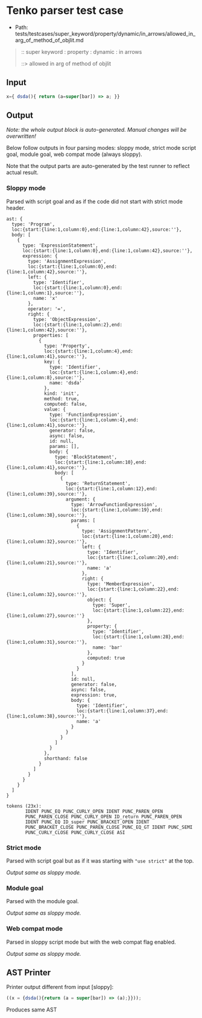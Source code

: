 # Tenko parser test case

- Path: tests/testcases/super_keyword/property/dynamic/in_arrows/allowed_in_arg_of_method_of_objlit.md

> :: super keyword : property : dynamic : in arrows
>
> ::> allowed in arg of method of objlit

## Input

`````js
x={ dsda(){ return (a=super[bar]) => a; }}
`````

## Output

_Note: the whole output block is auto-generated. Manual changes will be overwritten!_

Below follow outputs in four parsing modes: sloppy mode, strict mode script goal, module goal, web compat mode (always sloppy).

Note that the output parts are auto-generated by the test runner to reflect actual result.

### Sloppy mode

Parsed with script goal and as if the code did not start with strict mode header.

`````
ast: {
  type: 'Program',
  loc:{start:{line:1,column:0},end:{line:1,column:42},source:''},
  body: [
    {
      type: 'ExpressionStatement',
      loc:{start:{line:1,column:0},end:{line:1,column:42},source:''},
      expression: {
        type: 'AssignmentExpression',
        loc:{start:{line:1,column:0},end:{line:1,column:42},source:''},
        left: {
          type: 'Identifier',
          loc:{start:{line:1,column:0},end:{line:1,column:1},source:''},
          name: 'x'
        },
        operator: '=',
        right: {
          type: 'ObjectExpression',
          loc:{start:{line:1,column:2},end:{line:1,column:42},source:''},
          properties: [
            {
              type: 'Property',
              loc:{start:{line:1,column:4},end:{line:1,column:41},source:''},
              key: {
                type: 'Identifier',
                loc:{start:{line:1,column:4},end:{line:1,column:8},source:''},
                name: 'dsda'
              },
              kind: 'init',
              method: true,
              computed: false,
              value: {
                type: 'FunctionExpression',
                loc:{start:{line:1,column:4},end:{line:1,column:41},source:''},
                generator: false,
                async: false,
                id: null,
                params: [],
                body: {
                  type: 'BlockStatement',
                  loc:{start:{line:1,column:10},end:{line:1,column:41},source:''},
                  body: [
                    {
                      type: 'ReturnStatement',
                      loc:{start:{line:1,column:12},end:{line:1,column:39},source:''},
                      argument: {
                        type: 'ArrowFunctionExpression',
                        loc:{start:{line:1,column:19},end:{line:1,column:38},source:''},
                        params: [
                          {
                            type: 'AssignmentPattern',
                            loc:{start:{line:1,column:20},end:{line:1,column:32},source:''},
                            left: {
                              type: 'Identifier',
                              loc:{start:{line:1,column:20},end:{line:1,column:21},source:''},
                              name: 'a'
                            },
                            right: {
                              type: 'MemberExpression',
                              loc:{start:{line:1,column:22},end:{line:1,column:32},source:''},
                              object: {
                                type: 'Super',
                                loc:{start:{line:1,column:22},end:{line:1,column:27},source:''}
                              },
                              property: {
                                type: 'Identifier',
                                loc:{start:{line:1,column:28},end:{line:1,column:31},source:''},
                                name: 'bar'
                              },
                              computed: true
                            }
                          }
                        ],
                        id: null,
                        generator: false,
                        async: false,
                        expression: true,
                        body: {
                          type: 'Identifier',
                          loc:{start:{line:1,column:37},end:{line:1,column:38},source:''},
                          name: 'a'
                        }
                      }
                    }
                  ]
                }
              },
              shorthand: false
            }
          ]
        }
      }
    }
  ]
}

tokens (23x):
       IDENT PUNC_EQ PUNC_CURLY_OPEN IDENT PUNC_PAREN_OPEN
       PUNC_PAREN_CLOSE PUNC_CURLY_OPEN ID_return PUNC_PAREN_OPEN
       IDENT PUNC_EQ ID_super PUNC_BRACKET_OPEN IDENT
       PUNC_BRACKET_CLOSE PUNC_PAREN_CLOSE PUNC_EQ_GT IDENT PUNC_SEMI
       PUNC_CURLY_CLOSE PUNC_CURLY_CLOSE ASI
`````

### Strict mode

Parsed with script goal but as if it was starting with `"use strict"` at the top.

_Output same as sloppy mode._

### Module goal

Parsed with the module goal.

_Output same as sloppy mode._

### Web compat mode

Parsed in sloppy script mode but with the web compat flag enabled.

_Output same as sloppy mode._

## AST Printer

Printer output different from input [sloppy]:

````js
((x = {dsda(){return (a = super[bar]) => (a);}}));
````

Produces same AST
